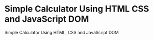 # Simple Calculator Using HTML CSS and JavaScript DOM
Simple Calculator Using HTML, CSS and JavaScript DOM

